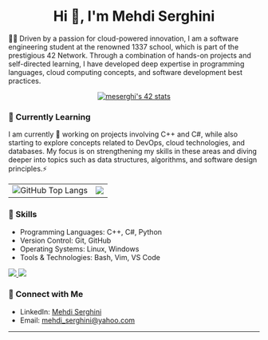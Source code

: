<h1 align="center"> Hi 👋, I'm Mehdi Serghini </h1>


  👨‍💻 Driven by a passion for cloud-powered innovation, I am a software engineering student at the renowned 1337 school, which is part of the prestigious 42 Network. Through a combination of hands-on projects and self-directed learning, I have developed deep expertise in programming languages, cloud computing concepts, and software development best practices.

<!-- - 👯 I’m looking to collaborate on ...
- 🤔 I’m looking for help with ...
- 💬 Ask me about ...
- 📫 How to reach me: ...
- 😄 Pronouns: ...
- ⚡ Fun fact: ... -->

<p align="center"><a href="https://github.com/oakoudad/badge42"><img src="https://badge.mediaplus.ma/greenbinary/meserghi" alt="meserghi's 42 stats" /></a></p>

### 🌱 Currently Learning
I am currently 💬 working on projects involving C++ and C#, while also starting to explore concepts related to DevOps, cloud technologies, and databases. My focus is on strengthening my skills in these areas and diving deeper into topics such as data structures, algorithms, and software design principles.⚡


<table style="border: none;">
  <tr>
    <td style="border: none;">
<img src="https://github-readme-stats.vercel.app/api/top-langs/?username=Serghini04&theme=dark&hide_border=false&include_all_commits=false&count_private=false&layout=compact" alt="GitHub Top Langs" style="border: none;" />
    </td>
    <td style="border: none;">
      <img src="https://streak-stats.demolab.com?user=Serghini04&theme=dracula&exclude_days=Sun"/>
    </td>
  </tr>
</table>

### 🚀 Skills
- Programming Languages: C++, C#, Python
- Version Control: Git, GitHub
- Operating Systems: Linux, Windows
- Tools & Technologies: Bash, Vim, VS Code
<p align="left">
  <a href="https://skillicons.dev">
    <img src="https://skillicons.dev/icons?i=c,cpp,net framework"/>
    <img src="https://skillicons.dev/icons?i=git,github,bash,notion,linux,vim,vscode" />
  </a>
</p>

### 🔗 Connect with Me
- LinkedIn: [Mehdi Serghini](https://www.linkedin.com/in/mehdi-serghini-a81160245/)
- Email: [mehdi_serghini@yahoo.com](mailto:mehdi_serghini@yahoo.com)
---

